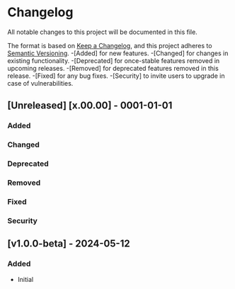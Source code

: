 # Changelog
All notable changes to this project will be documented in this file.

The format is based on [Keep a Changelog](https://keepachangelog.com/en/1.0.0/),
and this project adheres to [Semantic Versioning](https://semver.org/spec/v2.0.0.html).
-[Added] for new features.
-[Changed] for changes in existing functionality.
-[Deprecated] for once-stable features removed in upcoming releases.
-[Removed] for deprecated features removed in this release.
-[Fixed] for any bug fixes.
-[Security] to invite users to upgrade in case of vulnerabilities.

## 

## [Unreleased] [x.00.00] - 0001-01-01 
### Added
### Changed
### Deprecated
### Removed
### Fixed
### Security

## [v1.0.0-beta] - 2024-05-12 
### Added
- Initial
